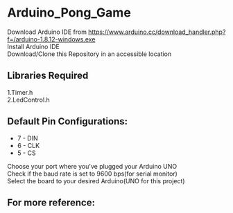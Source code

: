 # Arduino_Pong_Game
Download Arduino IDE from https://www.arduino.cc/download_handler.php?f=/arduino-1.8.12-windows.exe<br>
Install Arduino IDE<br>
Download/Clone this Repository in an accessible location<br>
## Libraries Required
1.Timer.h<br>
2.LedControl.h<br>
## Default Pin Configurations:
<ul>
  <li>7 - DIN</li>
  <li>6 - CLK</li>
  <li>5 - CS</li>
</ul>
Choose your port where you've plugged your Arduino UNO<br>
Check if the baud rate is set to 9600 bps(for serial monitor)<br>
Select the board to your desired Arduino(UNO for this project)<br>

## For more reference:
